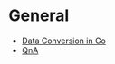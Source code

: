 # General

* [Data Conversion in Go](./golang-general/golang-data-types/README.md)
* [QnA](./golang-general/golang-qna/README.md)
